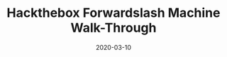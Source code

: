 ---
date: '2020-03-10'
title: 'Hackthebox Forwardslash Machine Walk-Through'
github: ''
external: 'https://blog.0xprashant.in/posts/htb-forwardslash/'
tech:
  - Hackthebox Machine
showInProjects: true
cover: './images/forwardslash.png'
---